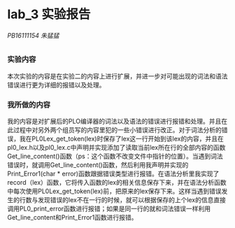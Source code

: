 # lab_3 实验报告
###### PB16111154                朱猛猛

### 实验内容
本次实验的内容是在实验二的内容上进行扩展，并进一步对可能出现的词法和语法错误进行更为详细的报错以及处理。

### 我所做的内容
我的内容是对扩展后的PLO编译器的词法以及语法的错误进行报错和处理。并且在此过程中对另外两个组员写的内容里犯的一些小错误进行改正。对于词法分析的错误，我在PL0Lex_get_token(lex)时保存了lex这一行开始到该lex的内容，并且在pl0_lex.h以及pl0_lex.c中声明并实现添加了读取当前lex所在行的全部内容的函数Get_line_content()函数（ps：这个函数不改变文件中指针的位置）。当遇到词法错误时，就调用Get_line_content()函数，然后利用我声明并实现的Print_Error1(char * error)函数跟据错误类型进行报错。在语法分析里我实现了record（lex）函数，它将传入函数的lex的相关信息保存下来，并在语法分析函数中每次使用PL0Lex_get_token(lex)前，把原来的lex保存下来。这样当遇到错误发生的行数与发现错误的lex不在一行的时候，就可以根据保存的上个lex的信息直接调用PL0_print_error函数进行报错；如果是同一行的就和词法错误一样利用Get_line_content和Print_Error1函数进行报错。